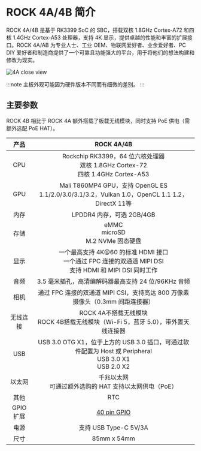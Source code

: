 ﻿---
sidebar_label: '概览'
sidebar_position: 3
---

# ROCK 4A/4B 简介

ROCK 4A/4B 是基于 RK3399 SoC 的 SBC，搭载双核 1.8GHz Cortex-A72 和四核 1.4GHz Cortex-A53 处理器，支持 4K 显示，提供卓越的性能和丰富的扩展接口。ROCK 4A/AB 为专业人士、工业 OEM、物联网爱好者、业余爱好者、PC DIY 爱好者和制造商提供了一个可靠且功能强大的平台，用于将他们的想法构建和修改为现实。

![4A close view](/img/rock4/4a/rock4a.webp)  

:::note
主板外观可能因为硬件版本不同而有细微的差别。
:::

## 主要参数

ROCK 4B 相比于 ROCK 4A 额外搭载了板载无线模块，同时支持 PoE 供电（需额外选配 PoE HAT）。

|   产品    |                                                  ROCK 4A/4B                                                   |
| :-------: | :-----------------------------------------------------------------------------------------------------------: |
|    CPU    |              Rockchip RK3399，64 位六核处理器<br/>双核 1.8GHz Cortex-72<br/>四核 1.4GHz Cortex-A53              |
|    GPU    |        Mali T860MP4 GPU，支持 OpenGL ES 1.1/2.0/3.0/3.1/3.2，Vulkan 1.0，OpenCL 1.1 1.2，DirectX 11等         |
| 内存  |                                           LPDDR4 内存，可选 2GB/4GB                                           |
|   存储    |                eMMC<br/>microSD<br/>M.2 NVMe 固态硬盘                 |
|   显示    | 一个最高支持 4K@60 的标准 HDMI 接口<br/>一个通过 FPC 连接的双通道 MIPI DSI<br/>支持 HDMI 和 MIPI DSI 同时工作 |
|   音频    |                              3.5 毫米插孔，高清编解码器最高支持 24 位/96KHz 音频                              |
|   相机    |                 通过 FPC 连接的双通道 MIPI CSI，支持高达 800 万像素摄像头（0.3mm 间距连接器）                 |
| 无线连接  |             ROCK 4A不搭载无线模块<br/>ROCK 4B搭载无线模块（Wi-Fi 5，蓝牙 5.0），带外置天线连接器              |
|    USB    |  USB 3.0 OTG X1，位于上方的 USB 3.0 插口，可通过软件配置为 Host 或 Peripheral<br/>USB 3.0 X1<br/>USB 2.0 X2   |
|  以太网   |                           千兆以太网<br/>可通过额外选购的 HAT 支持以太网供电（PoE）                           |
|   其他    |                                                      RTC                                                      |
| GPIO 扩展 |                                   [40 pin GPIO](/rock4/hardware/rock4-gpio)                                   |
|   电源    |                                             支持 USB Type-C 5V/3A                                             |
|   尺寸    |                                                  85mm x 54mm                                                  |
